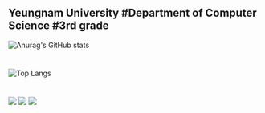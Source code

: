 ## Yeungnam University #Department of Computer Science #3rd grade

<!--
**SeoJangwoo/SeoJangwoo** is a ✨ _special_ ✨ repository because its `README.md` (this file) appears on your GitHub profile.
-->

![Anurag's GitHub stats](https://github-readme-stats.vercel.app/api?username=SeoJangwoo&show_icons=true&theme=dark)
#
![Top Langs](https://github-readme-stats.vercel.app/api/top-langs/?username=SeoJangwoo&layout=compact&theme=dark)
#
<img src="https://img.shields.io/badge/Python-3776AB?style=for-the-badge&logo=Python&logoColor=white"> <img src="https://img.shields.io/badge/java-007396?style=for-the-badge&logo=OpenJDK&logoColor=white"> <img src="https://img.shields.io/badge/GitHub-EAEAEA?style=for-the-badge&logo=github&logoColor=000"/> 




